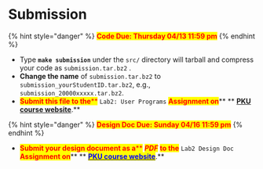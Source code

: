 # Submission

{% hint style="danger" %}
<mark style="color:red;">**Code Due: Thursday 04/13 11:59 pm**</mark>
{% endhint %}

* Type **`make submission`** under the `src/` directory will tarball and compress your code as `submission.tar.bz2` .
* **Change the name** of `submission.tar.bz2` to `submission_yourStudentID.tar.bz2`, e.g., `submission_20000xxxxx.tar.bz2`.
* <mark style="color:red;">**Submit this file to the**</mark><mark style="color:red;">\*\*</mark> `Lab2: User Programs` <mark style="color:red;">**Assignment on**</mark>** ** [**PKU course website**](https://course.pku.edu.cn).\*\*

{% hint style="danger" %}
<mark style="color:red;">**Design Doc Due: Sunday 04/16 11:59 pm**</mark>
{% endhint %}

* <mark style="color:red;">**Submit your design document as a**</mark><mark style="color:red;">\*\*</mark> <mark style="color:red;"></mark>_<mark style="color:red;">**PDF**</mark>_ <mark style="color:red;">**to the**</mark> `Lab2 Design Doc` <mark style="color:red;">**Assignment on**</mark>** ** [<mark style="color:blue;">**PKU course website**</mark>](https://course.pku.edu.cn).\*\*
